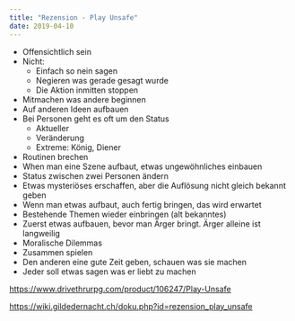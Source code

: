 ```yaml
---
title: "Rezension - Play Unsafe"
date: 2019-04-10
---
```


* Offensichtlich sein
* Nicht:
    * Einfach so nein sagen
    * Negieren was gerade gesagt wurde
    * Die Aktion inmitten stoppen
* Mitmachen was andere beginnen
* Auf anderen Ideen aufbauen
* Bei Personen geht es oft um den Status
    * Aktueller
    * Veränderung
    * Extreme: König, Diener
* Routinen brechen
* When man eine Szene aufbaut, etwas ungewöhnliches einbauen
* Status zwischen zwei Personen ändern
* Etwas mysteriöses erschaffen, aber die Auflösung nicht gleich bekannt geben
* Wenn man etwas aufbaut, auch fertig bringen, das wird erwartet
* Bestehende Themen wieder einbringen (alt bekanntes)
* Zuerst etwas aufbauen, bevor man Ärger bringt. Ärger alleine ist langweilig
* Moralische Dilemmas
* Zusammen spielen
* Den anderen eine gute Zeit geben, schauen was sie machen
* Jeder soll etwas sagen was er liebt zu machen

https://www.drivethrurpg.com/product/106247/Play-Unsafe

https://wiki.gildedernacht.ch/doku.php?id=rezension_play_unsafe
